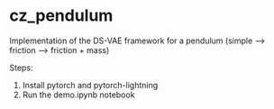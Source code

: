 # cz_pendulum
Implementation of the DS-VAE framework for a pendulum (simple --> friction --> friction + mass)

Steps:

1. Install pytorch and pytorch-lightning
2. Run the demo.ipynb notebook
